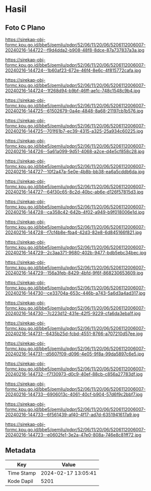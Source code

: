 # Hasil

## Foto C Plano

https://sirekap-obj-formc.kpu.go.id/bbe5/pemilu/pdpr/52/06/11/20/06/5206112006007-20240216-144722--f9d4dda2-b908-48f8-8dce-87a737837a3a.jpg

https://sirekap-obj-formc.kpu.go.id/bbe5/pemilu/pdpr/52/06/11/20/06/5206112006007-20240216-144724--1b60af23-672e-46f4-8e6c-4f815772cafa.jpg

https://sirekap-obj-formc.kpu.go.id/bbe5/pemilu/pdpr/52/06/11/20/06/5206112006007-20240216-144724--1f268d94-b9bf-46ff-ae1c-748c1548c9b4.jpg

https://sirekap-obj-formc.kpu.go.id/bbe5/pemilu/pdpr/52/06/11/20/06/5206112006007-20240216-144725--61502679-0a4e-4848-8a68-21197cb1b576.jpg

https://sirekap-obj-formc.kpu.go.id/bbe5/pemilu/pdpr/52/06/11/20/06/5206112006007-20240216-144725--701f61b7-ec39-4315-a325-25a934c60225.jpg

https://sirekap-obj-formc.kpu.go.id/bbe5/pemilu/pdpr/52/06/11/20/06/5206112006007-20240216-144726--5a61a099-9d51-4068-a2ce-d4e5cf858c28.jpg

https://sirekap-obj-formc.kpu.go.id/bbe5/pemilu/pdpr/52/06/11/20/06/5206112006007-20240216-144727--10f2a47a-5e0e-4b8b-bb38-ea6a5cddb6da.jpg

https://sirekap-obj-formc.kpu.go.id/bbe5/pemilu/pdpr/52/06/11/20/06/5206112006007-20240216-144727--64f30c65-8c2d-40bc-ab6e-d126f57815d3.jpg

https://sirekap-obj-formc.kpu.go.id/bbe5/pemilu/pdpr/52/06/11/20/06/5206112006007-20240216-144728--ca358c42-642b-4f02-a949-b9f018006e1d.jpg

https://sirekap-obj-formc.kpu.go.id/bbe5/pemilu/pdpr/52/06/11/20/06/5206112006007-20240216-144728--f7cf4b8e-fba4-42d3-82e8-6d845166f821.jpg

https://sirekap-obj-formc.kpu.go.id/bbe5/pemilu/pdpr/52/06/11/20/06/5206112006007-20240216-144729--2c3aa371-9680-402b-9477-bdb5ebc34bec.jpg

https://sirekap-obj-formc.kpu.go.id/bbe5/pemilu/pdpr/52/06/11/20/06/5206112006007-20240216-144729--156a3feb-8429-4bfd-9f6f-868230653609.jpg

https://sirekap-obj-formc.kpu.go.id/bbe5/pemilu/pdpr/52/06/11/20/06/5206112006007-20240216-144730--ce33704a-653c-446b-a743-5a6d3a4ad317.jpg

https://sirekap-obj-formc.kpu.go.id/bbe5/pemilu/pdpr/52/06/11/20/06/5206112006007-20240216-144730--7c223d12-431e-42f5-9229-cfa6da3eba1f.jpg

https://sirekap-obj-formc.kpu.go.id/bbe5/pemilu/pdpr/52/06/11/20/06/5206112006007-20240216-144731--6435b25d-fcbd-4551-8766-a707210d57ee.jpg

https://sirekap-obj-formc.kpu.go.id/bbe5/pemilu/pdpr/52/06/11/20/06/5206112006007-20240216-144731--d5607f09-d096-4e05-9f8a-99da5897c6e5.jpg

https://sirekap-obj-formc.kpu.go.id/bbe5/pemilu/pdpr/52/06/11/20/06/5206112006007-20240216-144732--f7130973-d0c9-40ef-88cb-c856a27783df.jpg

https://sirekap-obj-formc.kpu.go.id/bbe5/pemilu/pdpr/52/06/11/20/06/5206112006007-20240216-144733--6906013c-4061-40cf-b904-57d6f9c2bbf7.jpg

https://sirekap-obj-formc.kpu.go.id/bbe5/pemilu/pdpr/52/06/11/20/06/5206112006007-20240216-144733--6f561439-af40-4f17-ad7d-6351941617a9.jpg

https://sirekap-obj-formc.kpu.go.id/bbe5/pemilu/pdpr/52/06/11/20/06/5206112006007-20240216-144723--e0602fe1-3e2a-47e0-808a-746e8c81ff72.jpg


## Metadata

| Key        | Value               |
| ---------- | ------------------- |
| Time Stamp | 2024-02-17 13:05:41 |
| Kode Dapil | 5201                |



